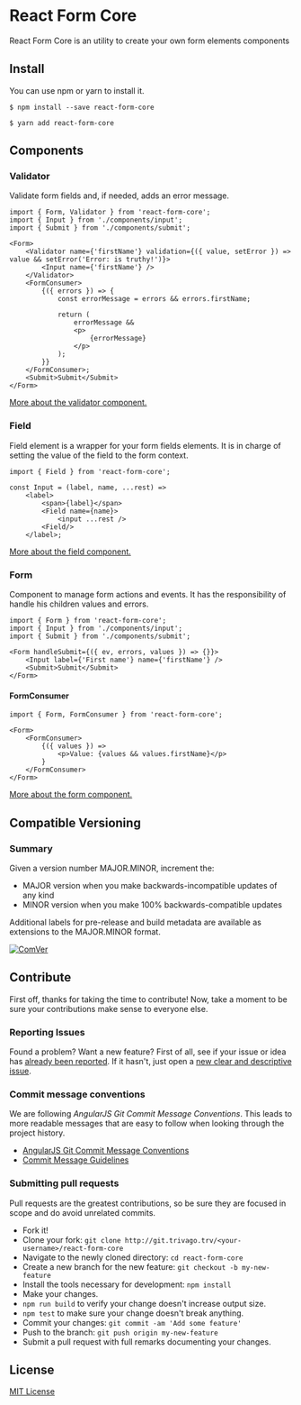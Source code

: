 # React Form Core

React Form Core is an utility to create your own form elements components

## Install

You can use npm or yarn to install it.

`$ npm install --save react-form-core`

`$ yarn add react-form-core`

## Components

### Validator

Validate form fields and, if needed, adds an error message. 

```
import { Form, Validator } from 'react-form-core';
import { Input } from './components/input';
import { Submit } from './components/submit';

<Form>
    <Validator name={'firstName'} validation={({ value, setError }) => value && setError('Error: is truthy!')}>
        <Input name={'firstName'} />
    </Validator>
    <FormConsumer>
        {({ errors }) => {
            const errorMessage = errors && errors.firstName;

            return (
                errorMessage &&
                <p>
                    {errorMessage}
                </p>
            );
        }}
    </FormConsumer>;
    <Submit>Submit</Submit>
</Form>
```

[More about the validator component.](./src/validator/README.md)

### Field

Field element is a wrapper for your form fields elements. It is in charge of setting the value of the field to the form context.

```
import { Field } from 'react-form-core';

const Input = (label, name, ...rest) =>
    <label>
        <span>{label}</span>
        <Field name={name}>
            <input ...rest />
        <Field/>
    </label>;
```

[More about the field component.](./src/field/README.md)

### Form

Component to manage form actions and events. It has the responsibility of handle his children values and errors.

```
import { Form } from 'react-form-core';
import { Input } from './components/input';
import { Submit } from './components/submit';

<Form handleSubmit={({ ev, errors, values }) => {}}>
    <Input label={'First name'} name={'firstName'} />
    <Submit>Submit</Submit>
</Form>
```

#### FormConsumer

```
import { Form, FormConsumer } from 'react-form-core';

<Form>
    <FormConsumer>
        {({ values }) =>
            <p>Value: {values && values.firstName}</p>
        }
    </FormConsumer>
</Form>
```

[More about the form component.](./src/form/README.md)

## Compatible Versioning

### Summary

Given a version number MAJOR.MINOR, increment the:

- MAJOR version when you make backwards-incompatible updates of any kind
- MINOR version when you make 100% backwards-compatible updates

Additional labels for pre-release and build metadata are available as extensions to the MAJOR.MINOR format.

[![ComVer](https://img.shields.io/badge/ComVer-compliant-brightgreen.svg)](https://github.com/staltz/comver)

## Contribute

First off, thanks for taking the time to contribute!
Now, take a moment to be sure your contributions make sense to everyone else.

### Reporting Issues

Found a problem? Want a new feature? First of all, see if your issue or idea has [already been reported](../../issues).
If it hasn't, just open a [new clear and descriptive issue](../../issues/new).

### Commit message conventions

We are following *AngularJS Git Commit Message Conventions*. This leads to more readable messages that are easy to follow when looking through the project history.

- [AngularJS Git Commit Message Conventions](https://docs.google.com/document/d/1QrDFcIiPjSLDn3EL15IJygNPiHORgU1_OOAqWjiDU5Y/edit#heading=h.uyo6cb12dt6w)
- [Commit Message Guidelines](https://github.com/angular/angular/blob/master/CONTRIBUTING.md#commit)

### Submitting pull requests

Pull requests are the greatest contributions, so be sure they are focused in scope and do avoid unrelated commits.

-   Fork it!
-   Clone your fork: `git clone http://git.trivago.trv/<your-username>/react-form-core`
-   Navigate to the newly cloned directory: `cd react-form-core`
-   Create a new branch for the new feature: `git checkout -b my-new-feature`
-   Install the tools necessary for development: `npm install`
-   Make your changes.
-   `npm run build` to verify your change doesn't increase output size.
-   `npm test` to make sure your change doesn't break anything.
-   Commit your changes: `git commit -am 'Add some feature'`
-   Push to the branch: `git push origin my-new-feature`
-   Submit a pull request with full remarks documenting your changes.

## License

[MIT License](https://github.com/gc-victor/react-form-core/blob/master/LICENSE.md)
